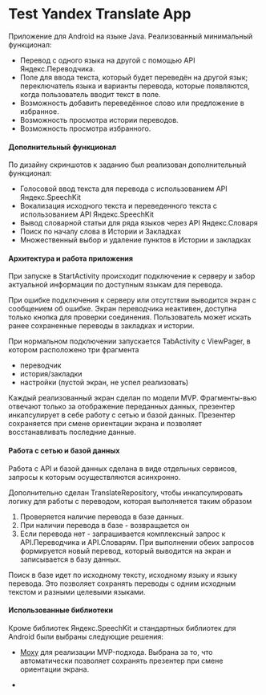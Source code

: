 # Test Yandex Translate App
Приложение для Android на языке Java. Реализованный минимальный функционал:

- Перевод с одного языка на другой с помощью API Яндекс.Переводчика.
- Поле для ввода текста, который будет переведён на другой язык; переключатель языка и варианты перевода, которые появляются, когда пользователь вводит текст в поле.
- Возможность добавить переведённое слово или предложение в избранное.
- Возможность просмотра истории переводов.
- Возможность просмотра избранного.

#### Дополнительный функционал
По дизайну скриншотов к заданию был реализован дополнительный функционал:

- Голосовой ввод текста для перевода с использованием API Яндекс.SpeechKit
- Вокализация исходного текста и переведенного текста с использованием  API Яндекс.SpeechKit
- Вывод словарной статьи для ряда языков через API Яндекс.Словаря
- Поиск по началу слова в Истории и Закладках
- Множественный выбор и удаление пунктов в Истории и закладках 

#### Архитектура и работа приложения
При запуске в StartActivity происходит подключение к серверу и забор актуальной информации по доступным языкам для перевода. 

При ошибке подключения к серверу или отсутствии выводится экран с сообщением об ошибке. Экран переводчика неактивен, доступна только кнопка для проверки соединения. Пользователь может искать ранее сохраненные переводы в закладках и истории.

При нормальном подключении запускается TabActivity с ViewPager, в котором расположено три фрагмента
 
- переводчик
- история/закладки
- настройки (пустой экран, не успел реализовать)

Каждый реализованный экран сделан по модели MVP. Фрагменты-вью отвечают только за отображение переданных данных, презентер инкапсулирует в себе работу с сетью и базой данных. Презентер сохраняется при смене ориентации экрана и позволяет восстанавливать последние данные.

#### Работа с сетью и базой данных
Работа с API и базой данных сделана в виде отдельных сервисов, запросы к которым осуществляются асинхронно. 

Дополнительно сделан TranslateRepository, чтобы инкапсулировать логику для работы с переводом, которая выполняется таким образом

1. Проверяется наличие перевода в базе данных. 
2. При наличии перевода в базе - возвращается он
3. Если перевода нет - запрашивается комплексный запрос к API.Переводчика и API.Словарям. При выполнении обеих запросов формируется новый перевод, который выводится на экран и записывается в базу данных.

Поиск в базе идет по исходному тексту, исходному языку и языку перевода. Это позволяет сохранять переводы с одним исходным текстом и разными целевыми языками.

#### Использованные библиотеки

Кроме библиотек Яндекс.SpeechKit и стандартных библиотек для Android были выбраны следующие решения:

- <a href="https://github.com/Arello-Mobile/Moxy">Moxy</a> для реализации MVP-подхода. Выбрана за то, что автоматически позволяет сохранять презентер при смене ориентации экрана.

- 